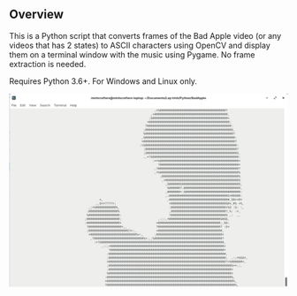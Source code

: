 ## Overview

This is a Python script that converts frames of the Bad Apple video (or any videos that has 2 states) to ASCII characters using OpenCV and display them on a terminal window with the music using Pygame. No frame extraction is needed.

Requires Python 3.6+. For Windows and Linux only.

![image](image.png)
